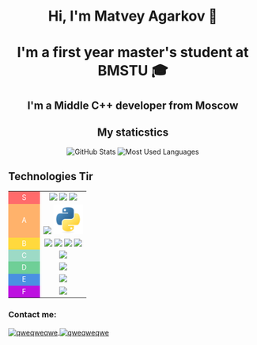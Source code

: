 <h1 align='center'>Hi, I'm Matvey Agarkov 👋</h1>
<h1 align='center'>I'm a first year master's student at BMSTU 🎓</h1>
<h2 align='center'>I'm a Middle C++ developer from Moscow</h2>
<h2 align='center'>My staticstics</h2>

<p align="center">
  <img src="https://github-readme-stats.vercel.app/api?username=Cpr4z&show_icons=true&theme=radical" alt="GitHub Stats" />
  <img src="https://github-readme-stats.vercel.app/api/top-langs/?username=Cpr4z&layout=compact&theme=radical" alt="Most Used Languages" />
</p>

## Technologies Tir

<table>
  <tr>
    <td style="background-color:#FF6B6B; color:white; text-align:center; width:50px;">S</td>
    <td style="text-align:center;">
      <img src="https://laptrinhcanban.com/c/lap-trinh-c-co-ban/gioi-thieu-ngon-ngu-c/su-khac-biet-giua-c-c++-csharp/c++.png" width="60"/>
      <img src="https://static.lwn.net/images/ns/boost.png" width="60"/>
      <img src="https://avatars.mds.yandex.net/i?id=2a00000179fb635263ab07dd222cfb1df328-4600894-images-thumbs&n=13" width="60"/>
    </td>
  </tr>
  <tr>
    <td style="background-color:#FFB26B; color:white; text-align:center; width:50px;">A</td>
    <td style="text-align:center;">
      <img src="https://gdm-catalog-fmapi-prod.imgix.net/ProductLogo/d82b510c-1268-4d8a-85c1-41b6d44a6706.png?ixlib=react-9.0.3&ch=Width%2CDPR&auto=format&w=4742" width="60"/>
      <img src="https://raw.githubusercontent.com/devicons/devicon/master/icons/python/python-original.svg" width="60"/>
    </td>
  </tr>
  <tr>
    <td style="background-color:#FFD93D; color:white; text-align:center; width:50px;">B</td>
    <td style="text-align:center;">
      <img src="https://earthly.dev/blog/assets/images/makefiles-on-windows/cmake.jpg" width="60"/>
      <img src="https://miro.medium.com/max/1400/1*6dWsxXX0Rif2VD-MHsHpNg.png" width="60"/>
      <img src="https://miro.medium.com/max/870/1*L1wCPhdvK2guitLVNVCEtw.jpeg" width="60"/>
      <img src="https://img.shields.io/badge/-SQL-003B57?logo=sql" width="60"/>
    </td>
  </tr>
  <tr>
    <td style="background-color:#9DDAC6; color:white; text-align:center; width:50px;">C</td>
    <td style="text-align:center;">
      <img src="https://cdn.worldvectorlogo.com/logos/django.svg" width="60"/>
    </td>
  </tr>
  <tr>
    <td style="background-color:#6FCF97; color:white; text-align:center; width:50px;">D</td>
    <td style="text-align:center;">
      <img src="https://avatars.mds.yandex.net/i?id=19427e719f7eda357336338835749144-5537533-images-thumbs&n=13" width="60"/>
    </td>
  </tr>
  <tr>
    <td style="background-color:#4A90E2; color:white; text-align:center; width:50px;">E</td>
    <td style="text-align:center;">
      <img src="https://avatars.mds.yandex.net/i?id=f4e85d5d0c417c00be144ae7b009f1ec-3780431-images-thumbs&n=13" width="60"/>
    </td>
  </tr>
  <tr>
    <td style="background-color:#BD10E0; color:white; text-align:center; width:50px;">F</td>
    <td style="text-align:center;">
      <img src="https://fuzeservers.ru/wp-content/uploads/4/7/b/47bf752c2f13d3f13363ea5b624bd2db.png" width="60"/>
    </td>
  </tr>
</table>




<h3 align='left'>Contact me:</h3>
<p align='left'>
    <a href="https://vk.com/cpr4z" target="_blank">
        <img align="center"
            src="https://avatars.mds.yandex.net/i?id=0e31c54e2522133fb5d7412666b8f63e-5392430-images-thumbs&n=13"
            alt="qweqweqwe" height="40" width="40" />
    </a>
    <a href="https://t.me/Dxysio999" target="_blank">
        <img align="center"
            src="https://proxym.net/wp-content/uploads/2014/09/kak-nastroit-proxy-Telegram.png"
            alt="qweqweqwe" height="40" width="40" />
    </a>
</p>
